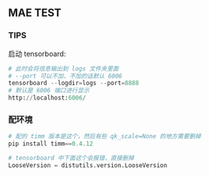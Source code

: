 ## MAE TEST


### TIPS 

启动 tensorboard: 

```python 
# 此时会将信息输出到 logs 文件夹里面
# --port 可以不加，不加的话默认 6006 
tensorboard --logdir=logs --port=8888
# 默认是 6006 端口进行显示
http://localhost:6006/
```



### 配环境 

```python
# 配的 timm 版本是这个，然后有些 qk_scale=None 的地方需要删掉 
pip install timm==0.4.12

# tensorboard 中下面这个会报错，直接删掉 
LooseVersion = distutils.version.LooseVersion
```